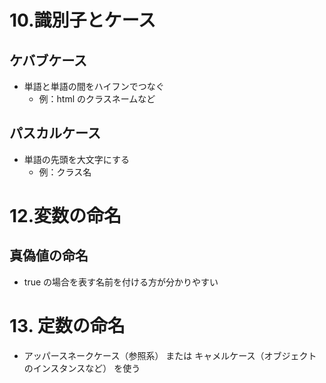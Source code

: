# 10.識別子とケース
## ケバブケース
- 単語と単語の間をハイフンでつなぐ
  - 例：html のクラスネームなど

## パスカルケース
- 単語の先頭を大文字にする
  - 例：クラス名

# 12.変数の命名
## 真偽値の命名
- true の場合を表す名前を付ける方が分かりやすい

# 13. 定数の命名
- アッパースネークケース（参照系） または キャメルケース（オブジェクトのインスタンスなど） を使う